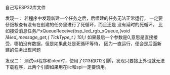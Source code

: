 自己写ESP32库文件

发现一：	若程序中发现新建一个任务之后，后续建的任务无法正常运行，
		一定要仔细核查有没有在创建的任务里进行了死循环，而且还是
		没有延时的死循环。
		比如接受消息任务/*xQueueReceive(bsp_led_rgb_xQueue,(void *)&led_message_get,( TickType_t ) 10);*/
		如果最后一个参数是0,意思是直接接受，哪怕没有数据，但是如果此处是死循环等待，
		因为一直运行，便会是后面新建的任务出现问题

发现二：	测试sd程序和oled时，使用了G13和G12引脚，发现只要接上外设就无法下载程序，此两个引脚如果用在iic和spi一定要慎用。
